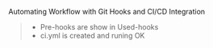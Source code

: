 Automating Workflow with Git Hooks and CI/CD Integration 

> - Pre-hooks are show in Used-hooks
> - ci.yml is created and runing OK